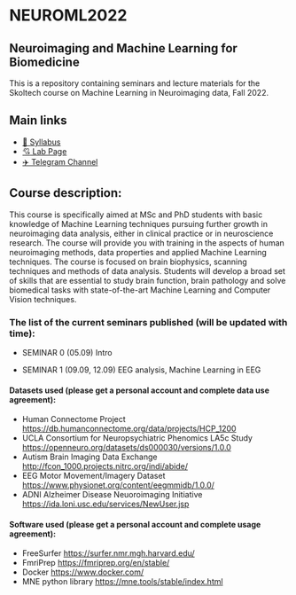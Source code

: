 # NEUROML2022



## Neuroimaging and Machine Learning for Biomedicine
This is a repository containing seminars and lecture materials for the Skoltech course on Machine Learning in Neuroimaging data, Fall 2022.

## Main links

- [📄 Syllabus](https://skoltech.instructure.com/courses/4015/assignments/syllabus)
- [:cupid: Lab Page](http://adase.group/neuro/)
- [✈️ Telegram Channel](https://t.me/+oW-h-Baqw1k5ZTM6)


## Course description:
This course is specifically aimed at MSc and PhD students with basic knowledge of Machine Learning techniques pursuing further growth in neuroimaging data analysis, either in clinical practice or in neuroscience research. The course will provide you with training in the aspects of human neuroimaging methods, data properties and applied Machine Learning techniques. The course is focused on brain biophysics, scanning techniques and methods of data analysis. Students will develop a broad set of skills that are essential to study brain function, brain pathology and solve biomedical tasks with state-of-the-art Machine Learning and Computer Vision techniques.​


### The list of the current seminars published (will be updated with time):

* SEMINAR 0 (05.09) Intro
 
* SEMINAR 1 (09.09, 12.09) EEG analysis, Machine Learning in EEG

#### Datasets used (please get a personal account and complete data use agreement):
* Human Connectome Project https://db.humanconnectome.org/data/projects/HCP_1200
* UCLA Consortium for Neuropsychiatric Phenomics LA5c Study https://openneuro.org/datasets/ds000030/versions/1.0.0
* Autism Brain Imaging Data Exchange http://fcon_1000.projects.nitrc.org/indi/abide/
* EEG Motor Movement/Imagery Dataset https://www.physionet.org/content/eegmmidb/1.0.0/
* ADNI Alzheimer Disease Neuoroimaging Initiative https://ida.loni.usc.edu/services/NewUser.jsp

#### Software used (please get a personal account and complete usage agreement):
* FreeSurfer https://surfer.nmr.mgh.harvard.edu/
* FmriPrep https://fmriprep.org/en/stable/
* Docker https://www.docker.com/
* MNE python library https://mne.tools/stable/index.html
